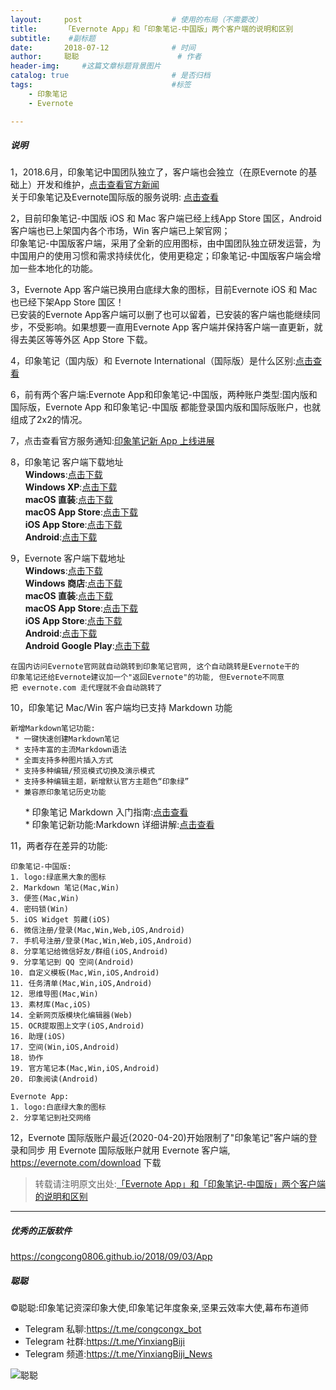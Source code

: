 ```yaml
---
layout:     post                    # 使用的布局（不需要改）
title:      「Evernote App」和「印象笔记-中国版」两个客户端的说明和区别               # 标题 
subtitle:    #副标题
date:       2018-07-12              # 时间
author:     聪聪                      # 作者
header-img:     #这篇文章标题背景图片
catalog: true                       # 是否归档
tags:                               #标签
    - 印象笔记
    - Evernote

---
```


##### 说明
1，2018.6月，印象笔记中国团队独立了，客户端也会独立（在原Evernote 的基础上）开发和维护，[点击查看官方新闻](https://www.yinxiang.com/blog/blog/2018/06/06/evernote-an-independent-internet-enterprise/)<br>
关于印象笔记及Evernote国际版的服务说明: [点击查看](https://www.yinxiang.com/new/2020/03/06/%e5%85%b3%e4%ba%8e%e5%8d%b0%e8%b1%a1%e7%ac%94%e8%ae%b0%e5%8f%8aevernote%e5%9b%bd%e9%99%85%e7%89%88%e7%9a%84%e6%9c%8d%e5%8a%a1%e8%af%b4%e6%98%8e/)

2，目前印象笔记-中国版 iOS 和 Mac 客户端已经上线App Store 国区，Android 客户端也已上架国内各个市场，Win 客户端已上架官网；<br>
印象笔记-中国版客户端，采用了全新的应用图标，由中国团队独立研发运营，为中国用户的使用习惯和需求持续优化，使用更稳定；印象笔记-中国版客户端会增加一些本地化的功能。<br>

3，Evernote App 客户端已换用白底绿大象的图标，目前Evernote iOS 和 Mac 也已经下架App Store 国区！<br>
已安装的Evernote App客户端可以删了也可以留着，已安装的客户端也能继续同步，不受影响。如果想要一直用Evernote App 客户端并保持客户端一直更新，就得去美区等等外区 App Store 下载。

4，印象笔记（国内版）和 Evernote International（国际版）是什么区别:[点击查看](https://congcong0806.github.io/2018/04/24/evernote-yinxiang/)

6，前有两个客户端:Evernote App和印象笔记-中国版，两种账户类型:国内版和国际版，Evernote App 和印象笔记-中国版 都能登录国内版和国际版账户，也就组成了2x2的情况。

7，点击查看官方服务通知:[印象笔记新 App 上线进展](https://www.yinxiang.com/blog/blog/category/news/)

8，印象笔记 客户端下载地址<br>
&nbsp;&nbsp;&nbsp;&nbsp;&nbsp;&nbsp;**Windows**:[点击下载](https://www.yinxiang.com/download/get.php?file=Win)<br>
&nbsp;&nbsp;&nbsp;&nbsp;&nbsp;&nbsp;**Windows XP**:[点击下载](https://cdn.yinxiang.com/win6/public/Evernote_6.7.6.7584.exe)<br>
&nbsp;&nbsp;&nbsp;&nbsp;&nbsp;&nbsp;**macOS 直装**:[点击下载](https://www.yinxiang.com/download/get.php?file=EvernoteMac)<br>
&nbsp;&nbsp;&nbsp;&nbsp;&nbsp;&nbsp;**macOS App Store**:[点击下载](https://itunes.apple.com/cn/app/id1356055347)<br>
&nbsp;&nbsp;&nbsp;&nbsp;&nbsp;&nbsp;**iOS App Store**:[点击下载](https://itunes.apple.com/cn/app/id1356054761)<br>
&nbsp;&nbsp;&nbsp;&nbsp;&nbsp;&nbsp;**Android**:[点击下载](https://www.yinxiang.com/download/get.php?file=AndroidYinxiangCom)
	 
9，Evernote 客户端下载地址<br>
&nbsp;&nbsp;&nbsp;&nbsp;&nbsp;&nbsp;**Windows**:[点击下载](https://evernote.com/intl/zh-cn/download)<br>
&nbsp;&nbsp;&nbsp;&nbsp;&nbsp;&nbsp;**Windows 商店**:[点击下载](https://www.microsoft.com/zh-cn/store/p/evernote/9wzdncrfj3mb)<br>
&nbsp;&nbsp;&nbsp;&nbsp;&nbsp;&nbsp;**macOS 直装**:[点击下载](https://evernote.com/intl/zh-cn/download)<br>
&nbsp;&nbsp;&nbsp;&nbsp;&nbsp;&nbsp;**macOS App Store**:[点击下载](https://itunes.apple.com/us/app/evernote-stay-organized/id406056744)<br>
&nbsp;&nbsp;&nbsp;&nbsp;&nbsp;&nbsp;**iOS App Store**:[点击下载](https://itunes.apple.com/app/evernote/id281796108)<br>
&nbsp;&nbsp;&nbsp;&nbsp;&nbsp;&nbsp;**Android**:[点击下载](https://www.evernote.com/download/get.php?file=AndroidYinxiangCom)<br>
&nbsp;&nbsp;&nbsp;&nbsp;&nbsp;&nbsp;**Android Google Play**:[点击下载](https://play.google.com/store/apps/details?id=com.evernote)

	在国内访问Evernote官网就自动跳转到印象笔记官网, 这个自动跳转是Evernote干的
	印象笔记还给Evernote建议加一个"返回Evernote"的功能, 但Evernote不同意
	把 evernote.com 走代理就不会自动跳转了

10，印象笔记 Mac/Win 客户端均已支持 Markdown 功能

	新增Markdown笔记功能:
	 * 一键快速创建Markdown笔记
	 * 支持丰富的主流Markdown语法
	 * 全面支持多种图片插入方式
	 * 支持多种编辑/预览模式切换及演示模式
	 * 支持多种编辑主题，新增默认官方主题色“印象绿”
	 * 兼容原印象笔记历史功能

&nbsp;&nbsp;&nbsp;&nbsp;&nbsp;&nbsp;* 印象笔记 Markdown 入门指南:[点击查看](https://www.yinxiang.com/markdown-user-guide)<br>
&nbsp;&nbsp;&nbsp;&nbsp;&nbsp;&nbsp;* 印象笔记新功能:Markdown 详细讲解:[点击查看](https://congcong0806.github.io/2018/08/20/Markdown)

11，两者存在差异的功能:

	印象笔记-中国版:
	1. logo:绿底黑大象的图标
	2. Markdown 笔记(Mac,Win)
	3. 便签(Mac,Win)
	4. 密码锁(Win)
	5. iOS Widget 剪藏(iOS)
	6. 微信注册/登录(Mac,Win,Web,iOS,Android)
	7. 手机号注册/登录(Mac,Win,Web,iOS,Android)
	8. 分享笔记给微信好友/群组(iOS,Android)
	9. 分享笔记到 QQ 空间(Android)
	10. 自定义模板(Mac,Win,iOS,Android)
	11. 任务清单(Mac,Win,iOS,Android)
	12. 思维导图(Mac,Win)
	13. 素材库(Mac,iOS)
	14. 全新网页版模块化编辑器(Web)
	15. OCR提取图上文字(iOS,Android)
	16. 助理(iOS)
	17. 空间(Win,iOS,Android)
	18. 协作
	19. 官方笔记本(Mac,Win,iOS,Android)
	20. 印象阅读(Android)

	Evernote App:
	1. logo:白底绿大象的图标
	2. 分享笔记到社交网络

12，Evernote 国际版账户最近(2020-04-20)开始限制了"印象笔记"客户端的登录和同步
用 Evernote 国际版账户就用 Evernote 客户端, https://evernote.com/download 下载

> 转载请注明原文出处:[「Evernote App」和「印象笔记-中国版」两个客户端的说明和区别](https://congcong0806.github.io/2018/07/12/Evernote-YinxiangChina)

- - - -

##### 优秀的正版软件
<https://congcong0806.github.io/2018/09/03/App>

##### 聪聪
&copy;聪聪:印象笔记资深印象大使,印象笔记年度象亲,坚果云效率大使,幕布布道师

* Telegram 私聊:<https://t.me/congcongx_bot>
* Telegram 社群:<https://t.me/YinxiangBiji>
* Telegram 频道:<https://t.me/YinxiangBiji_News>

![聪聪](https://i.v2ex.co/3wc207g5.png)